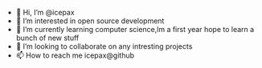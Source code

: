 - 👋 Hi, I’m @icepax
- 👀 I’m interested in open source development 
- 🌱 I’m currently learning computer science,lm a first year hope to learn a bunch of new stuff
- 💞️ I’m looking to collaborate on any intresting projects 
- 📫 How to reach me icepax@github

<!---
icepax/icepax is a ✨ special ✨ repository because its `README.md` (this file) appears on your GitHub profile.
You can click the Preview link to take a look at your changes.
--->
